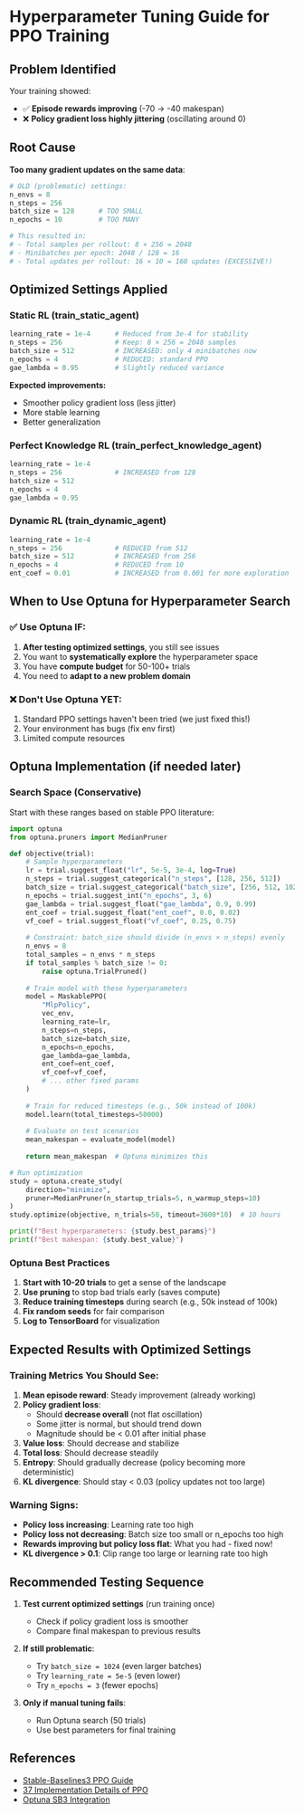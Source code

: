 # Hyperparameter Tuning Guide for PPO Training

## Problem Identified
Your training showed:
- ✅ **Episode rewards improving** (-70 → -40 makespan)
- ❌ **Policy gradient loss highly jittering** (oscillating around 0)

## Root Cause
**Too many gradient updates on the same data**:
```python
# OLD (problematic) settings:
n_envs = 8
n_steps = 256
batch_size = 128      # TOO SMALL
n_epochs = 10         # TOO MANY

# This resulted in:
# - Total samples per rollout: 8 × 256 = 2048
# - Minibatches per epoch: 2048 / 128 = 16
# - Total updates per rollout: 16 × 10 = 160 updates (EXCESSIVE!)
```

## Optimized Settings Applied

### Static RL (train_static_agent)
```python
learning_rate = 1e-4      # Reduced from 3e-4 for stability
n_steps = 256             # Keep: 8 × 256 = 2048 samples
batch_size = 512          # INCREASED: only 4 minibatches now
n_epochs = 4              # REDUCED: standard PPO
gae_lambda = 0.95         # Slightly reduced variance
```

**Expected improvements:**
- Smoother policy gradient loss (less jitter)
- More stable learning
- Better generalization

### Perfect Knowledge RL (train_perfect_knowledge_agent)
```python
learning_rate = 1e-4
n_steps = 256             # INCREASED from 128
batch_size = 512
n_epochs = 4
gae_lambda = 0.95
```

### Dynamic RL (train_dynamic_agent)
```python
learning_rate = 1e-4
n_steps = 256             # REDUCED from 512
batch_size = 512          # INCREASED from 256
n_epochs = 4              # REDUCED from 10
ent_coef = 0.01           # INCREASED from 0.001 for more exploration
```

## When to Use Optuna for Hyperparameter Search

### ✅ Use Optuna IF:
1. **After testing optimized settings**, you still see issues
2. You want to **systematically explore** the hyperparameter space
3. You have **compute budget** for 50-100+ trials
4. You need to **adapt to a new problem domain**

### ❌ Don't Use Optuna YET:
1. Standard PPO settings haven't been tried (we just fixed this!)
2. Your environment has bugs (fix env first)
3. Limited compute resources

## Optuna Implementation (if needed later)

### Search Space (Conservative)
Start with these ranges based on stable PPO literature:

```python
import optuna
from optuna.pruners import MedianPruner

def objective(trial):
    # Sample hyperparameters
    lr = trial.suggest_float("lr", 5e-5, 3e-4, log=True)
    n_steps = trial.suggest_categorical("n_steps", [128, 256, 512])
    batch_size = trial.suggest_categorical("batch_size", [256, 512, 1024])
    n_epochs = trial.suggest_int("n_epochs", 3, 6)
    gae_lambda = trial.suggest_float("gae_lambda", 0.9, 0.99)
    ent_coef = trial.suggest_float("ent_coef", 0.0, 0.02)
    vf_coef = trial.suggest_float("vf_coef", 0.25, 0.75)
    
    # Constraint: batch_size should divide (n_envs × n_steps) evenly
    n_envs = 8
    total_samples = n_envs * n_steps
    if total_samples % batch_size != 0:
        raise optuna.TrialPruned()
    
    # Train model with these hyperparameters
    model = MaskablePPO(
        "MlpPolicy",
        vec_env,
        learning_rate=lr,
        n_steps=n_steps,
        batch_size=batch_size,
        n_epochs=n_epochs,
        gae_lambda=gae_lambda,
        ent_coef=ent_coef,
        vf_coef=vf_coef,
        # ... other fixed params
    )
    
    # Train for reduced timesteps (e.g., 50k instead of 100k)
    model.learn(total_timesteps=50000)
    
    # Evaluate on test scenarios
    mean_makespan = evaluate_model(model)
    
    return mean_makespan  # Optuna minimizes this

# Run optimization
study = optuna.create_study(
    direction="minimize",
    pruner=MedianPruner(n_startup_trials=5, n_warmup_steps=10)
)
study.optimize(objective, n_trials=50, timeout=3600*10)  # 10 hours

print(f"Best hyperparameters: {study.best_params}")
print(f"Best makespan: {study.best_value}")
```

### Optuna Best Practices
1. **Start with 10-20 trials** to get a sense of the landscape
2. **Use pruning** to stop bad trials early (saves compute)
3. **Reduce training timesteps** during search (e.g., 50k instead of 100k)
4. **Fix random seeds** for fair comparison
5. **Log to TensorBoard** for visualization

## Expected Results with Optimized Settings

### Training Metrics You Should See:
1. **Mean episode reward**: Steady improvement (already working)
2. **Policy gradient loss**: 
   - Should **decrease overall** (not flat oscillation)
   - Some jitter is normal, but should trend down
   - Magnitude should be < 0.01 after initial phase
3. **Value loss**: Should decrease and stabilize
4. **Total loss**: Should decrease steadily
5. **Entropy**: Should gradually decrease (policy becoming more deterministic)
6. **KL divergence**: Should stay < 0.03 (policy updates not too large)

### Warning Signs:
- **Policy loss increasing**: Learning rate too high
- **Policy loss not decreasing**: Batch size too small or n_epochs too high
- **Rewards improving but policy loss flat**: What you had - fixed now!
- **KL divergence > 0.1**: Clip range too large or learning rate too high

## Recommended Testing Sequence

1. **Test current optimized settings** (run training once)
   - Check if policy gradient loss is smoother
   - Compare final makespan to previous results

2. **If still problematic**:
   - Try `batch_size = 1024` (even larger batches)
   - Try `learning_rate = 5e-5` (even lower)
   - Try `n_epochs = 3` (fewer epochs)

3. **Only if manual tuning fails**:
   - Run Optuna search (50 trials)
   - Use best parameters for final training

## References
- [Stable-Baselines3 PPO Guide](https://stable-baselines3.readthedocs.io/en/master/modules/ppo.html)
- [37 Implementation Details of PPO](https://iclr-blog-track.github.io/2022/03/25/ppo-implementation-details/)
- [Optuna SB3 Integration](https://github.com/DLR-RM/rl-baselines3-zoo/blob/master/rl_zoo3/train.py)
